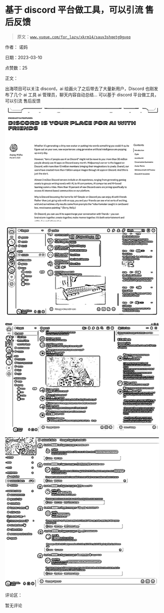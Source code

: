 # 基于 discord 平台做工具，可以引流 售后反馈

> 原文：[`www.yuque.com/for_lazy/xkrm14/sauv3shqetg9gveq`](https://www.yuque.com/for_lazy/xkrm14/sauv3shqetg9gveq)

作者： 诺妈 

日期：2023-03-10 

点赞数：25 

正文： 

出海项目可以关注 discord，ai 绘画火了之后带去了大量新用户，Discord 也刚发布了几个 ai 工具 ai 管理员，聊天内容自动总结… 可以基于 discord 平台做工具，可以引流 售后反馈 

![](img/0778525bd6f9826eb817f70e9e6587f8.png)  

![](img/f673c08275cdf67186b0abfd96344439.png)  

![](img/8a3f86e3e562d5b0b7744ee25228183b.png)  

![](img/30eb51942e47a2723deda07f42650370.png)  

评论区： 

暂无评论 


